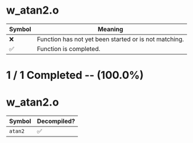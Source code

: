 # w_atan2.o
| Symbol | Meaning 
| ------------- | ------------- 
| :x: | Function has not yet been started or is not matching. 
| :white_check_mark: | Function is completed. 


# 1 / 1 Completed -- (100.0%)
# w_atan2.o
| Symbol | Decompiled? |
| ------------- | ------------- |
| `atan2` | :white_check_mark: |
